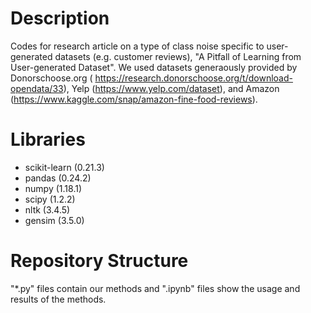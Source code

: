 # Description

Codes for research article on a type of class noise specific to user-generated datasets (e.g. customer reviews), "A Pitfall of Learning from User-generated Dataset". We used datasets generaously provided by Donorschoose.org ( https://research.donorschoose.org/t/download-opendata/33), Yelp (https://www.yelp.com/dataset), and Amazon (https://www.kaggle.com/snap/amazon-fine-food-reviews).

# Libraries
- scikit-learn (0.21.3)
- pandas (0.24.2)
- numpy (1.18.1)
- scipy (1.2.2)
- nltk (3.4.5)
- gensim (3.5.0)

# Repository Structure
"*.py" files contain our methods and ".ipynb" files show the usage and results of the methods.